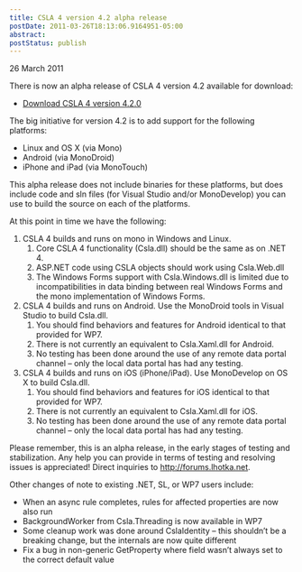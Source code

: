 ```yaml
---
title: CSLA 4 version 4.2 alpha release
postDate: 2011-03-26T18:13:06.9164951-05:00
abstract: 
postStatus: publish
---
```

26 March 2011

There is now an alpha release of CSLA 4 version 4.2 available for download:

- [Download CSLA 4 version 4.2.0](http://www.lhotka.net/cslanet/download.aspx)


The big initiative for version 4.2 is to add support for the following platforms:

- Linux and OS X (via Mono)
- Android (via MonoDroid)
- iPhone and iPad (via MonoTouch)


This alpha release does not include binaries for these platforms, but does include code and sln files (for Visual Studio and/or MonoDevelop) you can use to build the source on each of the platforms.

At this point in time we have the following:

1. CSLA 4 builds and runs on mono in Windows and Linux.
    1. Core CSLA 4 functionality (Csla.dll) should be the same as on .NET 4.
    2. ASP.NET code using CSLA objects should work using Csla.Web.dll
    3. The Windows Forms support with Csla.Windows.dll is limited due to incompatibilities in data binding between real Windows Forms and the mono implementation of Windows Forms.
2. CSLA 4 builds and runs on Android. Use the MonoDroid tools in Visual Studio to build Csla.dll.
    1. You should find behaviors and features for Android identical to that provided for WP7.
    2. There is not currently an equivalent to Csla.Xaml.dll for Android.
    3. No testing has been done around the use of any remote data portal channel – only the local data portal has had any testing.
3. CSLA 4 builds and runs on iOS (iPhone/iPad). Use MonoDevelop on OS X to build Csla.dll.
    1. You should find behaviors and features for iOS identical to that provided for WP7.
    2. There is not currently an equivalent to Csla.Xaml.dll for iOS.
    3. No testing has been done around the use of any remote data portal channel – only the local data portal has had any testing.


Please remember, this is an alpha release, in the early stages of testing and stabilization. Any help you can provide in terms of testing and resolving issues is appreciated! Direct inquiries to http://forums.lhotka.net.

Other changes of note to existing .NET, SL, or WP7 users include:

- When an async rule completes, rules for affected properties are now also run
- BackgroundWorker from Csla.Threading is now available in WP7
- Some cleanup work was done around CslaIdentity – this shouldn’t be a breaking change, but the internals are now quite different
- Fix a bug in non-generic GetProperty where field wasn’t always set to the correct default value

